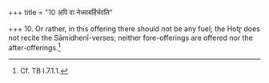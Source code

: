 +++
title = "10 अपि वा नेध्माबर्हिर्भवति"

+++
10. Or rather, in this offering there should not be any fuel; the Hotr̥ does not recite the Sāmidhenī-verses; neither fore-offerings are offered nor the after-offerings.[^1]  


[^1]: Cf. TB I.7.1.1.
